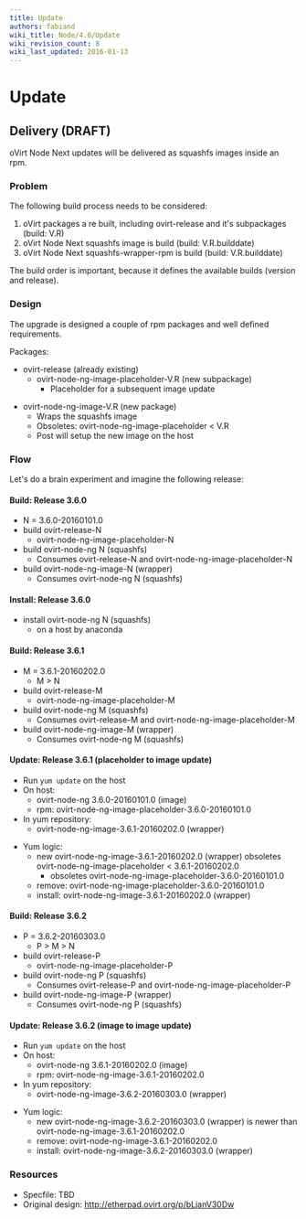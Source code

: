 ```yaml
---
title: Update
authors: fabiand
wiki_title: Node/4.0/Update
wiki_revision_count: 8
wiki_last_updated: 2016-01-13
---
```


# Update

## Delivery (DRAFT)

oVirt Node Next updates will be delivered as squashfs images inside an rpm.

### Problem

The following build process needs to be considered:

1.  oVirt packages a re built, including ovirt-release and it's subpackages (build: V.R)
2.  oVirt Node Next squashfs image is build (build: V.R.builddate)
3.  oVirt Node Next squashfs-wrapper-rpm is build (build: V.R.builddate)

The build order is important, because it defines the available builds (version and release).

### Design

The upgrade is designed a couple of rpm packages and well defined requirements.

Packages:

*   ovirt-release (already existing)
    -   ovirt-node-ng-image-placeholder-V.R (new subpackage)
        -   Placeholder for a subsequent image update

<!-- -->

*   ovirt-node-ng-image-V.R (new package)
    -   Wraps the squashfs image
    -   Obsoletes: ovirt-node-ng-image-placeholder < V.R
    -   Post will setup the new image on the host

### Flow

Let's do a brain experiment and imagine the following release:

#### Build: Release 3.6.0

*   N = 3.6.0-20160101.0
*   build ovirt-release-N
    -   ovirt-node-ng-image-placeholder-N
*   build ovirt-node-ng N (squashfs)
    -   Consumes ovirt-release-N and ovirt-node-ng-image-placeholder-N
*   build ovirt-node-ng-image-N (wrapper)
    -   Consumes ovirt-node-ng N (squashfs)

#### Install: Release 3.6.0

*   install ovirt-node-ng N (squashfs)
    -   on a host by anaconda

#### Build: Release 3.6.1

*   M = 3.6.1-20160202.0
    -   M > N
*   build ovirt-release-M
    -   ovirt-node-ng-image-placeholder-M
*   build ovirt-node-ng M (squashfs)
    -   Consumes ovirt-release-M and ovirt-node-ng-image-placeholder-M
*   build ovirt-node-ng-image-M (wrapper)
    -   Consumes ovirt-node-ng M (squashfs)

#### Update: Release 3.6.1 (placeholder to image update)

*   Run `yum update` on the host
*   On host:
    -   ovirt-node-ng 3.6.0-20160101.0 (image)
    -   rpm: ovirt-node-ng-image-placeholder-3.6.0-20160101.0
*   In yum repository:
    -   ovirt-node-ng-image-3.6.1-20160202.0 (wrapper)

<!-- -->

*   Yum logic:
    -   new ovirt-node-ng-image-3.6.1-20160202.0 (wrapper) obsoletes ovirt-node-ng-image-placeholder < 3.6.1-20160202.0
        -   obsoletes ovirt-node-ng-image-placeholder-3.6.0-20160101.0
    -   remove: ovirt-node-ng-image-placeholder-3.6.0-20160101.0
    -   install: ovirt-node-ng-image-3.6.1-20160202.0 (wrapper)

#### Build: Release 3.6.2

*   P = 3.6.2-20160303.0
    -   P > M > N
*   build ovirt-release-P
    -   ovirt-node-ng-image-placeholder-P
*   build ovirt-node-ng P (squashfs)
    -   Consumes ovirt-release-P and ovirt-node-ng-image-placeholder-P
*   build ovirt-node-ng-image-P (wrapper)
    -   Consumes ovirt-node-ng P (squashfs)

#### Update: Release 3.6.2 (image to image update)

*   Run `yum update` on the host
*   On host:
    -   ovirt-node-ng 3.6.1-20160202.0 (image)
    -   rpm: ovirt-node-ng-image-3.6.1-20160202.0
*   In yum repository:
    -   ovirt-node-ng-image-3.6.2-20160303.0 (wrapper)

<!-- -->

*   Yum logic:
    -   new ovirt-node-ng-image-3.6.2-20160303.0 (wrapper) is newer than ovirt-node-ng-image-3.6.1-20160202.0
    -   remove: ovirt-node-ng-image-3.6.1-20160202.0
    -   install: ovirt-node-ng-image-3.6.2-20160303.0 (wrapper)

### Resources

*   Specfile: TBD
*   Original design: <http://etherpad.ovirt.org/p/bLjanV30Dw>
